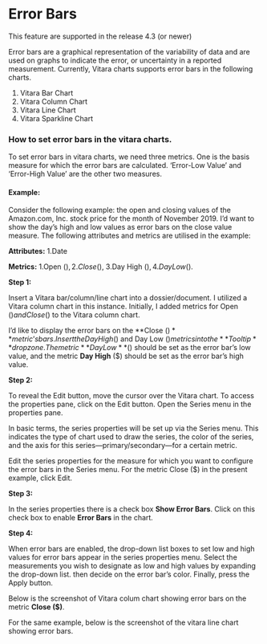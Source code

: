 # Error Bars

This feature are supported in the release 4.3 (or newer)

Error bars are a graphical representation of the variability of data and are used on graphs to indicate the error, or uncertainty in a reported measurement. Currently, Vitara charts supports error bars in the following charts.

1. Vitara Bar Chart
2. Vitara Column Chart
3. Vitara Line Chart
4. Vitara Sparkline Chart

### How to set error bars in the vitara charts. <a href="#how-to-set-error-bars-in-the-vitara-charts" id="how-to-set-error-bars-in-the-vitara-charts"></a>

To set error bars in vitara charts, we need three metrics. One is the basis measure for which the error bars are calculated. ‘Error-Low Value’ and ‘Error-High Value’ are the other two measures.

#### Example: <a href="#example" id="example"></a>

Consider the following example: the open and closing values of the Amazon.com, Inc. stock price for the month of November 2019. I’d want to show the day’s high and low values as error bars on the close value measure. The following attributes and metrics are utilised in the example:

**Attributes:** 1.Date

**Metrics:** 1.Open ($), 2.Close ($), 3.Day High ($), 4.Day Low ($).

**Step 1:**

Insert a Vitara bar/column/line chart into a dossier/document. I utilized a Vitara column chart in this instance. Initially, I added metrics for Open ($) and Close ($) to the Vitara column chart.

I’d like to display the error bars on the **Close ($)** metric’s bars. Insert the Day High ($) and Day Low ($) metrics into the **Tooltip** dropzone. The metric **Day Low** ($) should be set as the error bar’s low value, and the metric **Day High** ($) should be set as the error bar’s high value.

**Step 2:**

To reveal the Edit button, move the cursor over the Vitara chart. To access the properties pane, click on the Edit button. Open the Series menu in the properties pane.

In basic terms, the series properties will be set up via the Series menu. This indicates the type of chart used to draw the series, the color of the series, and the axis for this series—primary/secondary—for a certain metric.

Edit the series properties for the measure for which you want to configure the error bars in the Series menu. For the metric Close ($) in the present example, click Edit.

**Step 3:**

In the series properties there is a check box **Show Error Bars**. Click on this check box to enable **Error Bars** in the chart.

**Step 4:**

When error bars are enabled, the drop-down list boxes to set low and high values for error bars appear in the series properties menu. Select the measurements you wish to designate as low and high values by expanding the drop-down list. then decide on the error bar’s color. Finally, press the Apply button.

Below is the screenshot of Vitara colum chart showing error bars on the metric **Close ($)**.

For the same example, below is the screenshot of the vitara line chart showing error bars.
